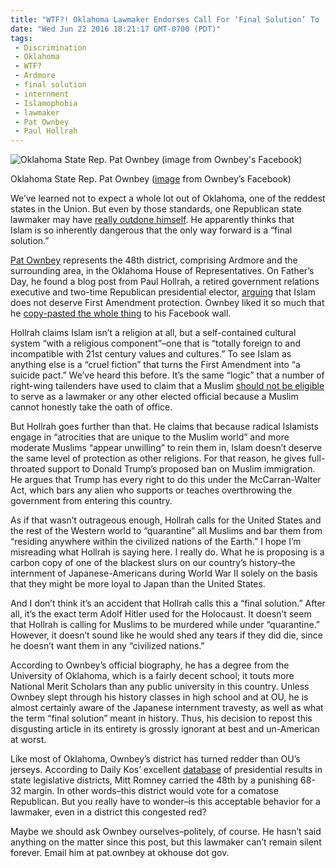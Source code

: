 ```yaml
---
title: "WTF?! Oklahoma Lawmaker Endorses Call For ‘Final Solution’ To ‘Radical Islam’"
date: "Wed Jun 22 2016 18:21:17 GMT-0700 (PDT)"
tags: 
 - Discrimination
 - Oklahoma
 - WTF?
 - Ardmore
 - final solution
 - internment
 - Islamophobia
 - lawmaker
 - Pat Ownbey
 - Paul Hollrah
---
```

<p><!-- Quick Adsense WordPress Plugin: http://quicksense.net/ --></p><div id="attachment_138711" style="width: 610px" class="wp-caption aligncenter"><img class="size-large wp-image-138711" src="http://i1.wp.com/cdn.liberalamerica.org/wp-content/uploads/2016/06/Pat-Ownbey-600x450.jpg?resize=600%2C450" alt="Oklahoma State Rep. Pat Ownbey (image from Ownbey&apos;s Facebook)" srcset="http://cdn.liberalamerica.org/wp-content/uploads/2016/06/Pat-Ownbey.jpg 600w, http://cdn.liberalamerica.org/wp-content/uploads/2016/06/Pat-Ownbey.jpg 64w, http://cdn.liberalamerica.org/wp-content/uploads/2016/06/Pat-Ownbey.jpg 350w, http://cdn.liberalamerica.org/wp-content/uploads/2016/06/Pat-Ownbey.jpg 768w, http://cdn.liberalamerica.org/wp-content/uploads/2016/06/Pat-Ownbey.jpg 795w, http://cdn.liberalamerica.org/wp-content/uploads/2016/06/Pat-Ownbey.jpg 960w" sizes="(max-width: 600px) 100vw, 600px" data-recalc-dims="1">
<p class="wp-caption-text">Oklahoma State Rep. Pat Ownbey (<a href="https://www.facebook.com/photo.php?fbid=10205031940541372&amp;set=a.1178375622730.2025973.1328335694&amp;type=3&amp;permPage=1" onclick="__gaTracker(&apos;send&apos;, &apos;event&apos;, &apos;outbound-article&apos;, &apos;https://www.facebook.com/photo.php?fbid=10205031940541372&amp;set=a.1178375622730.2025973.1328335694&amp;type=3&amp;permPage=1&apos;, &apos;image&apos;);">image</a> from Ownbey&#x2019;s Facebook)</p>
</div><p>We&#x2019;ve learned not to expect a whole lot out of Oklahoma, one of the reddest states in the Union. But even by those standards, one Republican state lawmaker may have <a href="http://thinkprogress.org/politics/2016/06/21/3790697/oklahoma-lawmaker-islam-final-solution/" onclick="__gaTracker(&apos;send&apos;, &apos;event&apos;, &apos;outbound-article&apos;, &apos;http://thinkprogress.org/politics/2016/06/21/3790697/oklahoma-lawmaker-islam-final-solution/&apos;, &apos;really outdone himself&apos;);">really outdone himself</a>. He apparently thinks that Islam&#xA0;is so inherently dangerous that the only way forward is a &#x201C;final solution.&#x201D;</p><p><a href="http://www.okhouse.gov/District.aspx?District=48" onclick="__gaTracker(&apos;send&apos;, &apos;event&apos;, &apos;outbound-article&apos;, &apos;http://www.okhouse.gov/District.aspx?District=48&apos;, &apos;Pat Ownbey&apos;);">Pat Ownbey</a> represents the 48th district, comprising Ardmore and the surrounding area, in the Oklahoma House of Representatives. On Father&#x2019;s Day, he found a blog post from Paul Hollrah, a retired government relations executive and two-time Republican presidential elector, <a href="http://www.orderofephors.com/?p=2350" onclick="__gaTracker(&apos;send&apos;, &apos;event&apos;, &apos;outbound-article&apos;, &apos;http://www.orderofephors.com/?p=2350&apos;, &apos;arguing&apos;);">arguing</a> that Islam does not deserve First Amendment protection. Ownbey liked it so much that he <a href="https://www.facebook.com/pat.ownbey/posts/10206644960185855" onclick="__gaTracker(&apos;send&apos;, &apos;event&apos;, &apos;outbound-article&apos;, &apos;https://www.facebook.com/pat.ownbey/posts/10206644960185855&apos;, &apos;copy-pasted the whole thing&apos;);">copy-pasted the whole thing</a> to his Facebook wall.</p><p>Hollrah claims&#xA0;Islam isn&#x2019;t a religion at all, but a self-contained cultural system &#x201C;with a religious component&#x201D;&#x2013;one that is &#x201C;totally foreign to and incompatible with 21st century values and cultures.&#x201D; To see Islam as anything else is a &#x201C;cruel fiction&#x201D; that turns the First Amendment into &#x201C;a suicide pact.&#x201D;&#xA0;We&#x2019;ve heard this before. It&#x2019;s the same &#x201C;logic&#x201D; that a number of right-wing tailenders have used to claim that&#xA0;a Muslim <a href="http://www.liberalamerica.org/2015/02/24/larry-klayman-thinks-obama-cant-honestly-take-oath-of-office-because-hes-a-muslim/">should not be eligible</a> to serve as a lawmaker or any other elected official because a Muslim cannot honestly take the oath of office.</p><p>But Hollrah goes further than that. He claims that because radical Islamists engage in &#x201C;atrocities that are unique to the Muslim world&#x201D; and more moderate Muslims &#x201C;appear unwilling&#x201D; to rein them in, Islam doesn&#x2019;t deserve the same level of protection as other religions. For that reason, he gives full-throated support to Donald Trump&#x2019;s proposed ban on Muslim immigration. He argues that Trump has every right to do this under the McCarran-Walter Act, which bars any alien who supports or teaches overthrowing the government from entering this country.</p><p>As if that wasn&#x2019;t outrageous enough, Hollrah calls for the United States and the rest of the Western world to&#xA0;&#x201C;quarantine&#x201D; all Muslims and bar them from &#x201C;residing anywhere within the civilized nations of the Earth.&#x201D;&#xA0;I hope I&#x2019;m misreading what Hollrah is saying here. I really do. What he is proposing is a carbon copy of one of the&#xA0;blackest slurs&#xA0;on our country&#x2019;s history&#x2013;the internment of Japanese-Americans during World War II solely on the basis that they might be more loyal to Japan than the United States.</p><p>And I don&#x2019;t think it&#x2019;s an accident that Hollrah calls this a &#x201C;final solution.&#x201D; After all, it&#x2019;s the exact term Adolf Hitler used for the Holocaust. It doesn&#x2019;t seem that Hollrah is calling for Muslims to be murdered while under &#x201C;quarantine.&#x201D; However, it doesn&#x2019;t sound like he would shed any tears if they did die, since he doesn&#x2019;t want them in any &#x201C;civilized nations.&#x201D;</p><p>According to Ownbey&#x2019;s&#xA0;official biography, he has a degree from the University of Oklahoma, which is a fairly decent school; it touts more National Merit Scholars than any public university in this country.&#xA0;Unless Ownbey slept through his history classes in high school and at OU, he is almost certainly aware of the Japanese internment travesty, as well as what the term &#x201C;final solution&#x201D; meant in history. Thus, his decision to repost this disgusting article in its entirety is grossly ignorant at best and un-American at worst.</p><p><!-- Quick Adsense WordPress Plugin: http://quicksense.net/ --></p><p>Like most of Oklahoma, Ownbey&#x2019;s district has turned&#xA0;redder than OU&#x2019;s jerseys. According to Daily Kos&#x2019; excellent <a href="https://docs.google.com/spreadsheets/d/1YZRfFiCDBEYB7M18fDGLH8IrmyMQGdQKqpOu9lLvmdo/edit#gid=314107695" onclick="__gaTracker(&apos;send&apos;, &apos;event&apos;, &apos;outbound-article&apos;, &apos;https://docs.google.com/spreadsheets/d/1YZRfFiCDBEYB7M18fDGLH8IrmyMQGdQKqpOu9lLvmdo/edit#gid=314107695&apos;, &apos;database&apos;);">database</a> of presidential results in state legislative districts, Mitt Romney carried the 48th by a punishing 68-32 margin. In other words&#x2013;this district would vote for a comatose Republican. But you really have to wonder&#x2013;is this acceptable behavior for a lawmaker, even in a district this congested red?</p><p>Maybe we should ask Ownbey ourselves&#x2013;politely, of course. He hasn&#x2019;t said anything on the matter since this post, but this lawmaker&#xA0;can&#x2019;t remain silent forever. Email him at pat.ownbey at okhouse dot gov.</p><div style="font-size:0px;height:0px;line-height:0px;margin:0;padding:0;clear:both"></div>